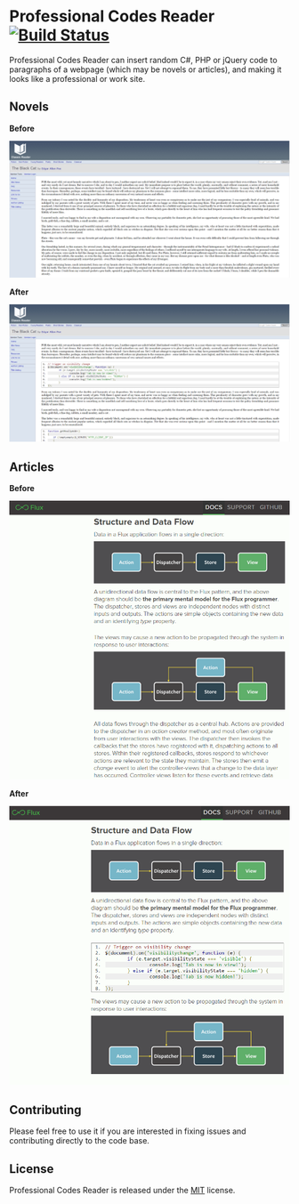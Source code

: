 # Professional Codes Reader [![Build Status](https://travis-ci.org/Jasonnor/NovelPretender.svg?branch=master)](https://travis-ci.org/Jasonnor/NovelPretender)

Professional Codes Reader can insert random C#, PHP or jQuery code to paragraphs of a webpage (which may be novels or articles), and making it looks like a professional or work site.

## Novels

**Before**

![Before](/Chrome-Extension/Example/Novel_Before.png)

**After**

![After](/Chrome-Extension/Example/Novel_After.png)

## Articles

**Before**

![Before](/Chrome-Extension/Example/Article_Before.png)

**After**

![After](/Chrome-Extension/Example/Article_After.png)

## Contributing

Please feel free to use it if you are interested in fixing issues and contributing directly to the code base.

## License

Professional Codes Reader is released under the [MIT](/Chrome-Extension/LICENSE) license.
